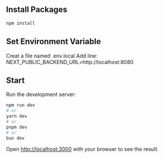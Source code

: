 ## Install Packages
```bash
npm install
```

## Set Environment Variable
Creat a file named .env.local
Add line: NEXT_PUBLIC_BACKEND_URL=http://localhost:8080

## Start

Run the development server:

```bash
npm run dev
# or
yarn dev
# or
pnpm dev
# or
bun dev
```

Open [http://localhost:3000](http://localhost:3000) with your browser to see the result.


